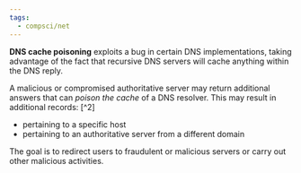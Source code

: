 ```yaml
---
tags:
  - compsci/net
---
```

**DNS cache poisoning** exploits a bug in certain DNS implementations, taking advantage of the fact that recursive DNS servers will cache anything within the DNS reply.

A malicious or compromised authoritative server may return additional answers that can *poison the cache* of a DNS resolver. This may result in additional records: [^2]
- pertaining to a specific host
- pertaining to an authoritative server from a different domain

The goal is to redirect users to fraudulent or malicious servers or carry out other malicious activities.